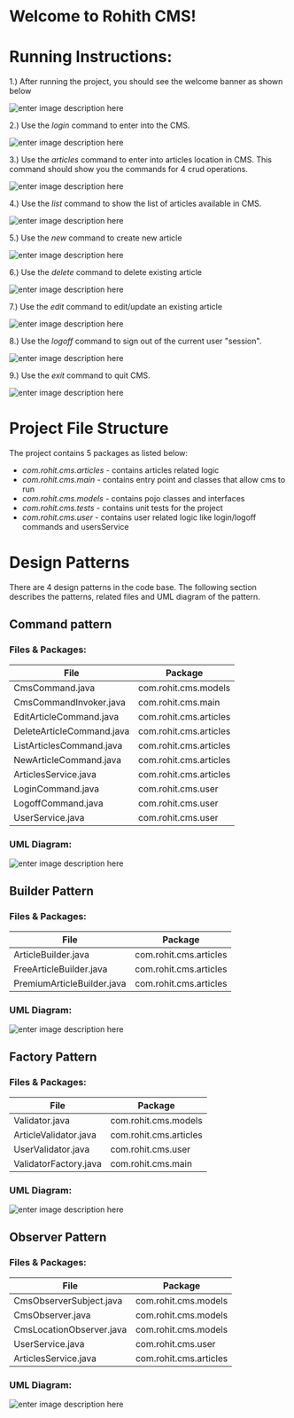 # Welcome to Rohith CMS!

# Running Instructions:

1.) After running the project, you should see the welcome banner as shown below

![enter image description here](https://github.com/Rohith191/FinalProject/blob/main/docs/NotLoggedin.PNG?raw=true)

2.) Use the *login* command to enter into the CMS.

![enter image description here](https://github.com/Rohith191/FinalProject/blob/main/docs/LoggedIn.PNG?raw=true)

3.) Use the *articles* command to enter into articles location in CMS. This command should show you the commands for 4 crud operations.

![enter image description here](https://github.com/Rohith191/FinalProject/blob/main/docs/Articles.PNG?raw=true)


4.) Use the *list* command to show the list of articles available in CMS.

![enter image description here](https://github.com/Rohith191/FinalProject/blob/main/docs/ListArticles.PNG?raw=true)

5.) Use the *new* command to create new article

![enter image description here](https://github.com/Rohith191/FinalProject/blob/main/docs/NewArticle.PNG?raw=true)

6.) Use the *delete* command to delete existing article

![enter image description here](https://github.com/Rohith191/FinalProject/blob/main/docs/DeleteArticle.PNG?raw=true)

7.) Use the *edit* command to edit/update an existing article

![enter image description here](https://github.com/Rohith191/FinalProject/blob/main/docs/EditArticle.PNG?raw=true)

8.) Use the *logoff* command to sign out of the current user "session".

![enter image description here](https://github.com/Rohith191/FinalProject/blob/main/docs/Logoff.PNG?raw=true)

9.) Use the *exit* command to quit CMS. 

![enter image description here](https://github.com/Rohith191/FinalProject/blob/main/docs/Exit.PNG?raw=true)



# Project File Structure
The project contains 5 packages as listed below:

 - *com.rohit.cms.articles* 
		 - contains articles related logic
 - *com.rohit.cms.main*
		 - contains entry point and classes that allow cms to run
 - *com.rohit.cms.models*
		 - contains pojo classes and interfaces
 - *com.rohit.cms.tests*
		 - contains unit tests for the project
 - *com.rohit.cms.user*
		 - contains user related logic like login/logoff commands and usersService

# Design Patterns
There are 4 design patterns in the code base. The following section describes the patterns, related files and UML diagram of the pattern.

## Command pattern

###	Files & Packages:
| File	| Package	|
|-----------------|-----------------------|
| CmsCommand.java	|	com.rohit.cms.models	|
| CmsCommandInvoker.java	|	com.rohit.cms.main	|
| EditArticleCommand.java	|	com.rohit.cms.articles	|
| DeleteArticleCommand.java	|	com.rohit.cms.articles	|
| ListArticlesCommand.java	|	com.rohit.cms.articles	|
| NewArticleCommand.java	|	com.rohit.cms.articles	|
| ArticlesService.java	|	com.rohit.cms.articles	|
| LoginCommand.java	|	com.rohit.cms.user	|
| LogoffCommand.java	|	com.rohit.cms.user	|
| UserService.java	|	com.rohit.cms.user	|

### UML  Diagram:
![enter image description here](https://github.com/Rohith191/FinalProject/blob/main/docs/CommandPattern.png?raw=true)

## Builder Pattern

###	Files & Packages:
| File	| Package	|
|-----------------|-----------------------|
| ArticleBuilder.java | com.rohit.cms.articles |
| FreeArticleBuilder.java | com.rohit.cms.articles |
| PremiumArticleBuilder.java | com.rohit.cms.articles |


### UML Diagram:
![enter image description here](https://raw.githubusercontent.com/Rohith191/FinalProject/main/docs/BuilderPattern.png?raw=true)

## Factory Pattern

###	Files & Packages:
| File	| Package	|
|-----------------|-----------------------|
| Validator.java | com.rohit.cms.models |
| ArticleValidator.java | com.rohit.cms.articles |
| UserValidator.java | com.rohit.cms.user |
| ValidatorFactory.java | com.rohit.cms.main |

###	UML Diagram:
![enter image description here](https://raw.githubusercontent.com/Rohith191/FinalProject/main/docs/FactoryPattern.png?raw=true)

## Observer Pattern

###	Files & Packages:
| File	| Package	|
|-----------------|-----------------------|
| CmsObserverSubject.java | com.rohit.cms.models |
| CmsObserver.java | com.rohit.cms.models |
| CmsLocationObserver.java | com.rohit.cms.models |
| UserService.java | com.rohit.cms.user |
| ArticlesService.java | com.rohit.cms.articles |

###	UML Diagram:
![enter image description here](https://raw.githubusercontent.com/Rohith191/FinalProject/main/docs/ObserverPattern.png?raw=true)
